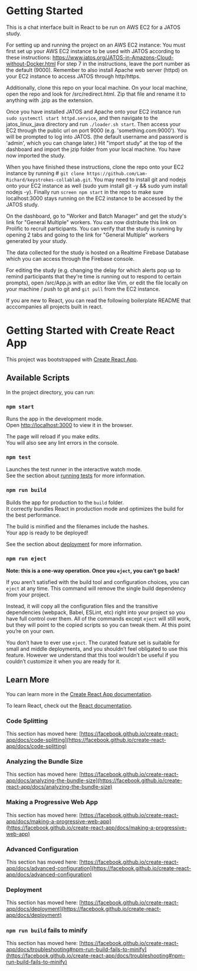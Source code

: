 # Getting Started

This is a chat interface built in React to be run on AWS EC2 for a JATOS study.

For setting up and running the project on an AWS EC2 instance: 
You must first set up your AWS EC2 instance to be used with JATOS according to these instructions: https://www.jatos.org/JATOS-in-Amazons-Cloud-without-Docker.html For step 7 in the instructions, leave the port number as the default (9000). Remember to also install Apache web server (httpd) on your EC2 instance to access JATOS through http/https. 

Additionally, clone this repo on your local machine. On your local machine, open the repo and look for /src/redirect.html. Zip that file and rename it to anything with .jzip as the extension. 

Once you have installed JATOS and Apache onto your EC2 instance run `sudo systemctl start httpd.service`, and then navigate to the jatos_linux_java directory and run `./loader.sh start`. Then access your EC2 through the public url on port 9000 (e.g. 'something.com:9000'). You will be prompted to log into JATOS. (the default username and password is 'admin', which you can change later.) Hit "import study" at the top of the dashboard and import the jzip folder from your local machine. You have now imported the study.

When you have finished these instructions, clone the repo onto your EC2 instance by running # `git clone https://github.com/Lam-Richard/keystrokes-collablab.git`. You may need to install git and nodejs onto your EC2 instance as well (sudo yum install git -y && sudo yum install nodejs -y). Finally run `screen npm start` in the repo to make sure localhost:3000 stays running on the EC2 instance to be accessed by the JATOS study.

On the dashboard, go to "Worker and Batch Manager" and get the study's link for "General Multiple" workers. You can now distribute this link on Prolific to recruit participants. You can verify that the study is running by opening 2 tabs and going to the link for "General Multiple" workers generated by your study.

The data collected for the study is hosted on a Realtime Firebase Database which you can access through the Firebase console.

For editing the study (e.g. changing the delay for which alerts pop up to remind participants that they're time is running out to respond to certain prompts), open /src/App.js with an editor like Vim, or edit the file locally on your machine / push to git and `git pull` from the EC2 instance.

If you are new to React, you can read the following boilerplate README that acccompanies all projects built in react.


# Getting Started with Create React App

This project was bootstrapped with [Create React App](https://github.com/facebook/create-react-app).

## Available Scripts

In the project directory, you can run:

### `npm start`

Runs the app in the development mode.\
Open [http://localhost:3000](http://localhost:3000) to view it in the browser.

The page will reload if you make edits.\
You will also see any lint errors in the console.

### `npm test`

Launches the test runner in the interactive watch mode.\
See the section about [running tests](https://facebook.github.io/create-react-app/docs/running-tests) for more information.

### `npm run build`

Builds the app for production to the `build` folder.\
It correctly bundles React in production mode and optimizes the build for the best performance.

The build is minified and the filenames include the hashes.\
Your app is ready to be deployed!

See the section about [deployment](https://facebook.github.io/create-react-app/docs/deployment) for more information.

### `npm run eject`

**Note: this is a one-way operation. Once you `eject`, you can’t go back!**

If you aren’t satisfied with the build tool and configuration choices, you can `eject` at any time. This command will remove the single build dependency from your project.

Instead, it will copy all the configuration files and the transitive dependencies (webpack, Babel, ESLint, etc) right into your project so you have full control over them. All of the commands except `eject` will still work, but they will point to the copied scripts so you can tweak them. At this point you’re on your own.

You don’t have to ever use `eject`. The curated feature set is suitable for small and middle deployments, and you shouldn’t feel obligated to use this feature. However we understand that this tool wouldn’t be useful if you couldn’t customize it when you are ready for it.

## Learn More

You can learn more in the [Create React App documentation](https://facebook.github.io/create-react-app/docs/getting-started).

To learn React, check out the [React documentation](https://reactjs.org/).

### Code Splitting

This section has moved here: [https://facebook.github.io/create-react-app/docs/code-splitting](https://facebook.github.io/create-react-app/docs/code-splitting)

### Analyzing the Bundle Size

This section has moved here: [https://facebook.github.io/create-react-app/docs/analyzing-the-bundle-size](https://facebook.github.io/create-react-app/docs/analyzing-the-bundle-size)

### Making a Progressive Web App

This section has moved here: [https://facebook.github.io/create-react-app/docs/making-a-progressive-web-app](https://facebook.github.io/create-react-app/docs/making-a-progressive-web-app)

### Advanced Configuration

This section has moved here: [https://facebook.github.io/create-react-app/docs/advanced-configuration](https://facebook.github.io/create-react-app/docs/advanced-configuration)

### Deployment

This section has moved here: [https://facebook.github.io/create-react-app/docs/deployment](https://facebook.github.io/create-react-app/docs/deployment)

### `npm run build` fails to minify

This section has moved here: [https://facebook.github.io/create-react-app/docs/troubleshooting#npm-run-build-fails-to-minify](https://facebook.github.io/create-react-app/docs/troubleshooting#npm-run-build-fails-to-minify)
